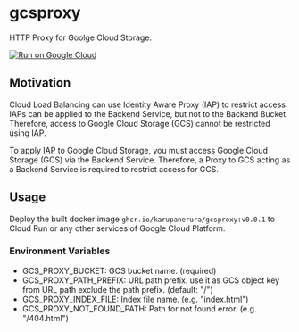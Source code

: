 # gcsproxy

HTTP Proxy for Goolge Cloud Storage.

[![Run on Google Cloud](https://deploy.cloud.run/button.svg)](https://deploy.cloud.run)

## Motivation

Cloud Load Balancing can use Identity Aware Proxy (IAP) to restrict access.
IAPs can be applied to the Backend Service, but not to the Backend Bucket.
Therefore, access to Google Cloud Storage (GCS) cannot be restricted using IAP.

To apply IAP to Google Cloud Storage, you must access Google Cloud Storage (GCS) via the Backend Service.
Therefore, a Proxy to GCS acting as a Backend Service is required to restrict access for GCS.

## Usage

Deploy the built docker image `ghcr.io/karupanerura/gcsproxy:v0.0.1` to Cloud Run or any other services of Google Cloud Platform.

### Environment Variables

* GCS_PROXY_BUCKET: GCS bucket name. (required)
* GCS_PROXY_PATH_PREFIX: URL path prefix. use it as GCS object key from URL path exclude the path prefix. (default: "/")
* GCS_PROXY_INDEX_FILE: Index file name. (e.g. "index.html")
* GCS_PROXY_NOT_FOUND_PATH: Path for not found error. (e.g. "/404.html")
